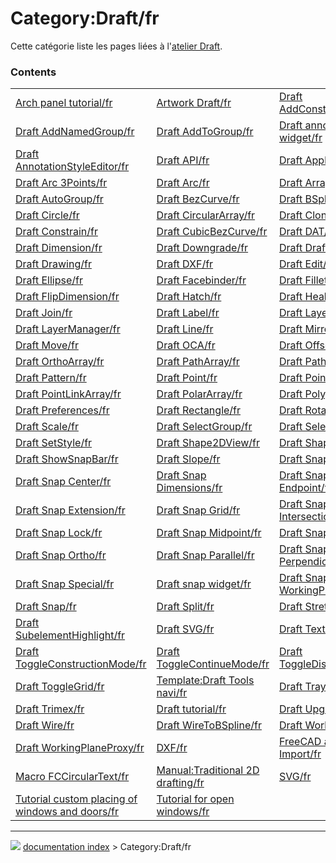 # Category:Draft/fr
Cette catégorie liste les pages liées à l\'[atelier Draft](Draft_Workbench/fr.md).

### Contents

|     |     |     |
| --- | --- | --- |
| [Arch panel tutorial/fr](Arch_panel_tutorial/fr.md) | [Artwork Draft/fr](Artwork_Draft/fr.md) | [Draft AddConstruction/fr](Draft_AddConstruction/fr.md) |
| [Draft AddNamedGroup/fr](Draft_AddNamedGroup/fr.md) | [Draft AddToGroup/fr](Draft_AddToGroup/fr.md) | [Draft annotation scale widget/fr](Draft_annotation_scale_widget/fr.md) |
| [Draft AnnotationStyleEditor/fr](Draft_AnnotationStyleEditor/fr.md) | [Draft API/fr](Draft_API/fr.md) | [Draft ApplyStyle/fr](Draft_ApplyStyle/fr.md) |
| [Draft Arc 3Points/fr](Draft_Arc_3Points/fr.md) | [Draft Arc/fr](Draft_Arc/fr.md) | [Draft Array/fr](Draft_Array/fr.md) |
| [Draft AutoGroup/fr](Draft_AutoGroup/fr.md) | [Draft BezCurve/fr](Draft_BezCurve/fr.md) | [Draft BSpline/fr](Draft_BSpline/fr.md) |
| [Draft Circle/fr](Draft_Circle/fr.md) | [Draft CircularArray/fr](Draft_CircularArray/fr.md) | [Draft Clone/fr](Draft_Clone/fr.md) |
| [Draft Constrain/fr](Draft_Constrain/fr.md) | [Draft CubicBezCurve/fr](Draft_CubicBezCurve/fr.md) | [Draft DAT/fr](Draft_DAT/fr.md) |
| [Draft Dimension/fr](Draft_Dimension/fr.md) | [Draft Downgrade/fr](Draft_Downgrade/fr.md) | [Draft Draft2Sketch/fr](Draft_Draft2Sketch/fr.md) |
| [Draft Drawing/fr](Draft_Drawing/fr.md) | [Draft DXF/fr](Draft_DXF/fr.md) | [Draft Edit/fr](Draft_Edit/fr.md) |
| [Draft Ellipse/fr](Draft_Ellipse/fr.md) | [Draft Facebinder/fr](Draft_Facebinder/fr.md) | [Draft Fillet/fr](Draft_Fillet/fr.md) |
| [Draft FlipDimension/fr](Draft_FlipDimension/fr.md) | [Draft Hatch/fr](Draft_Hatch/fr.md) | [Draft Heal/fr](Draft_Heal/fr.md) |
| [Draft Join/fr](Draft_Join/fr.md) | [Draft Label/fr](Draft_Label/fr.md) | [Draft Layer/fr](Draft_Layer/fr.md) |
| [Draft LayerManager/fr](Draft_LayerManager/fr.md) | [Draft Line/fr](Draft_Line/fr.md) | [Draft Mirror/fr](Draft_Mirror/fr.md) |
| [Draft Move/fr](Draft_Move/fr.md) | [Draft OCA/fr](Draft_OCA/fr.md) | [Draft Offset/fr](Draft_Offset/fr.md) |
| [Draft OrthoArray/fr](Draft_OrthoArray/fr.md) | [Draft PathArray/fr](Draft_PathArray/fr.md) | [Draft PathLinkArray/fr](Draft_PathLinkArray/fr.md) |
| [Draft Pattern/fr](Draft_Pattern/fr.md) | [Draft Point/fr](Draft_Point/fr.md) | [Draft PointArray/fr](Draft_PointArray/fr.md) |
| [Draft PointLinkArray/fr](Draft_PointLinkArray/fr.md) | [Draft PolarArray/fr](Draft_PolarArray/fr.md) | [Draft Polygon/fr](Draft_Polygon/fr.md) |
| [Draft Preferences/fr](Draft_Preferences/fr.md) | [Draft Rectangle/fr](Draft_Rectangle/fr.md) | [Draft Rotate/fr](Draft_Rotate/fr.md) |
| [Draft Scale/fr](Draft_Scale/fr.md) | [Draft SelectGroup/fr](Draft_SelectGroup/fr.md) | [Draft SelectPlane/fr](Draft_SelectPlane/fr.md) |
| [Draft SetStyle/fr](Draft_SetStyle/fr.md) | [Draft Shape2DView/fr](Draft_Shape2DView/fr.md) | [Draft ShapeString/fr](Draft_ShapeString/fr.md) |
| [Draft ShowSnapBar/fr](Draft_ShowSnapBar/fr.md) | [Draft Slope/fr](Draft_Slope/fr.md) | [Draft Snap Angle/fr](Draft_Snap_Angle/fr.md) |
| [Draft Snap Center/fr](Draft_Snap_Center/fr.md) | [Draft Snap Dimensions/fr](Draft_Snap_Dimensions/fr.md) | [Draft Snap Endpoint/fr](Draft_Snap_Endpoint/fr.md) |
| [Draft Snap Extension/fr](Draft_Snap_Extension/fr.md) | [Draft Snap Grid/fr](Draft_Snap_Grid/fr.md) | [Draft Snap Intersection/fr](Draft_Snap_Intersection/fr.md) |
| [Draft Snap Lock/fr](Draft_Snap_Lock/fr.md) | [Draft Snap Midpoint/fr](Draft_Snap_Midpoint/fr.md) | [Draft Snap Near/fr](Draft_Snap_Near/fr.md) |
| [Draft Snap Ortho/fr](Draft_Snap_Ortho/fr.md) | [Draft Snap Parallel/fr](Draft_Snap_Parallel/fr.md) | [Draft Snap Perpendicular/fr](Draft_Snap_Perpendicular/fr.md) |
| [Draft Snap Special/fr](Draft_Snap_Special/fr.md) | [Draft snap widget/fr](Draft_snap_widget/fr.md) | [Draft Snap WorkingPlane/fr](Draft_Snap_WorkingPlane/fr.md) |
| [Draft Snap/fr](Draft_Snap/fr.md) | [Draft Split/fr](Draft_Split/fr.md) | [Draft Stretch/fr](Draft_Stretch/fr.md) |
| [Draft SubelementHighlight/fr](Draft_SubelementHighlight/fr.md) | [Draft SVG/fr](Draft_SVG/fr.md) | [Draft Text/fr](Draft_Text/fr.md) |
| [Draft ToggleConstructionMode/fr](Draft_ToggleConstructionMode/fr.md) | [Draft ToggleContinueMode/fr](Draft_ToggleContinueMode/fr.md) | [Draft ToggleDisplayMode/fr](Draft_ToggleDisplayMode/fr.md) |
| [Draft ToggleGrid/fr](Draft_ToggleGrid/fr.md) | [Template:Draft Tools navi/fr](Template_Draft_Tools_navi/fr.md) | [Draft Tray/fr](Draft_Tray/fr.md) |
| [Draft Trimex/fr](Draft_Trimex/fr.md) | [Draft tutorial/fr](Draft_tutorial/fr.md) | [Draft Upgrade/fr](Draft_Upgrade/fr.md) |
| [Draft Wire/fr](Draft_Wire/fr.md) | [Draft WireToBSpline/fr](Draft_WireToBSpline/fr.md) | [Draft Workbench/fr](Draft_Workbench/fr.md) |
| [Draft WorkingPlaneProxy/fr](Draft_WorkingPlaneProxy/fr.md) | [DXF/fr](DXF/fr.md) | [FreeCAD and DWG Import/fr](FreeCAD_and_DWG_Import/fr.md) |
| [Macro FCCircularText/fr](Macro_FCCircularText/fr.md) | [Manual:Traditional 2D drafting/fr](Manual_Traditional_2D_drafting/fr.md) | [SVG/fr](SVG/fr.md) |
| [Tutorial custom placing of windows and doors/fr](Tutorial_custom_placing_of_windows_and_doors/fr.md) | [Tutorial for open windows/fr](Tutorial_for_open_windows/fr.md) |



---
![](images/Right_arrow.png) [documentation index](../README.md) > Category:Draft/fr

